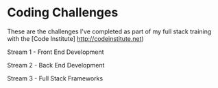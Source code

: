 # Coding Challenges

These are the challenges I've completed as part of my full stack training with the [Code Institute] http://codeinstitute.net)

Stream 1 - Front End Development

Stream 2 - Back End Development

Stream 3 - Full Stack Frameworks
